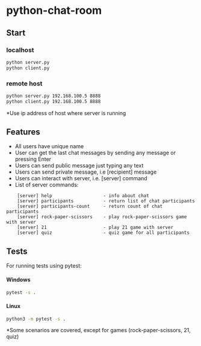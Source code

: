 # python-chat-room
## Start
### localhost
```bash
python server.py
python client.py
```
### remote host
```bash
python server.py 192.168.100.5 8888
python client.py 192.168.100.5 8888
```
*Use ip address of host where server is running
## Features
- All users have unique name
- User can get the last chat messages by sending any message or pressing Enter
- Users can send public message just typing any text
- Users can send private message, i.e [recipient] message
- Users can interact with server, i.e. [server] command
- List of server commands:
```
    [server] help                   - info about chat
    [server] participants           - return list of chat participants
    [server] participants-count     - return count of chat participants
    [server] rock-paper-scissors    - play rock-paper-scissors game with server
    [server] 21                     - play 21 game with server
    [server] quiz                   - quiz game for all participants
```

## Tests
For running tests using pytest:
#### Windows
```bash
pytest -s .
```
#### Linux
```bash
python3 -m pytest -s .
```
*Some scenarios are covered, except for games (rock-paper-scissors, 21, quiz)
